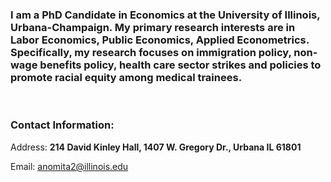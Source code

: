 
### I am a PhD Candidate in Economics at the University of Illinois, Urbana-Champaign. My primary research interests are in Labor Economics, Public Economics, Applied Econometrics. Specifically, my research focuses on immigration policy, non-wage benefits policy, health care sector strikes and policies to promote racial equity among medical trainees.  



<br>

### Contact Information:
Address: **214 David Kinley Hall, 1407 W. Gregory Dr., Urbana IL 61801**

Email: anomita2@illinois.edu
